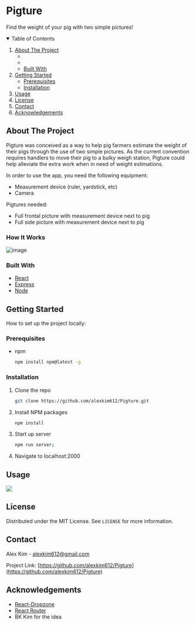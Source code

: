 # Pigture
Find the weight of your pig with two simple pictures!

<!-- TABLE OF CONTENTS -->
<details open="open">
  <summary>Table of Contents</summary>
  <ol>
    <li>
      <a href="#about-the-project">About The Project</a>
      <ul>
        <li><a href="#how-it-works"><How It Works</a><li>
        <li><a href="#built-with">Built With</a></li>
      </ul>
    </li>
    <li>
      <a href="#getting-started">Getting Started</a>
      <ul>
        <li><a href="#prerequisites">Prerequisites</a></li>
        <li><a href="#installation">Installation</a></li>
      </ul>
    </li>
    <li><a href="#usage">Usage</a></li>
    <li><a href="#license">License</a></li>
    <li><a href="#contact">Contact</a></li>
    <li><a href="#acknowledgements">Acknowledgements</a></li>
  </ol>
</details>



<!-- ABOUT THE PROJECT -->
## About The Project

Pigture was conceived as a way to help pig farmers estimate the weight of their pigs through the use of two simple pictures. As the current convention requires handlers to move their pig to a bulky weigh station, Pigture could help alleviate the extra work when in need of weight estimations. 

In order to use the app, you need the following equipment:

* Measurement device (ruler, yardstick, etc)
* Camera

Pigtures needed:

* Full frontal picture with measurement device next to pig
* Full side picture with measurement device next to pig

### How It Works

![image](https://www.phinhall.net/wordpress/wp-content/uploads/2015/01/pig1.png)

### Built With

* [React](https://reactjs.org/)
* [Express](https://expressjs.com/)
* [Node](https://nodejs.org/en/)



<!-- GETTING STARTED -->
## Getting Started

How to set up the project locally:

### Prerequisites

* npm
  ```sh
  npm install npm@latest -g
  ```

### Installation

1. Clone the repo
   ```sh
   git clone https://github.com/alexkim612/Pigture.git
   ```
3. Install NPM packages
   ```sh
   npm install
   ```
4. Start up server
   ```sh
   npm run server;
   ```
5. Navigate to localhost:2000


<!-- USAGE EXAMPLES -->
## Usage

[![](http://img.youtube.com/vi/GEbUDKSN9YM/0.jpg)](http://www.youtube.com/watch?v=GEbUDKSN9YM "Pigture Demonstration")

<!-- LICENSE -->
## License

Distributed under the MIT License. See `LICENSE` for more information.



<!-- CONTACT -->
## Contact

Alex Kim - alexkim612@gmail.com

Project Link: [https://github.com/alexkim612/Pigture](https://github.com/alexkim612/Pigture)



<!-- ACKNOWLEDGEMENTS -->
## Acknowledgements
* [React-Dropzone](https://github.com/react-dropzone/react-dropzone)
* [React Router](https://reactrouter.com/)
* BK Kim for the idea

